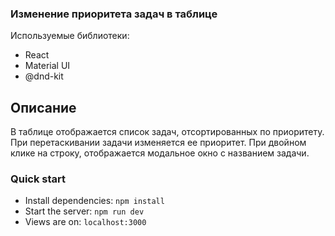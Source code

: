 ### Изменение приоритета задач в таблице

Используемые библиотеки:
- React
- Material UI
- @dnd-kit

Описание
--
В таблице отображается список задач, отсортированных по приоритету. При перетаскивании задачи изменяется ее приоритет. При двойном клике на строку, отображается модальное окно с названием задачи.

### Quick start
- Install dependencies: `npm install`
- Start the server: `npm run dev`
- Views are on: `localhost:3000`
